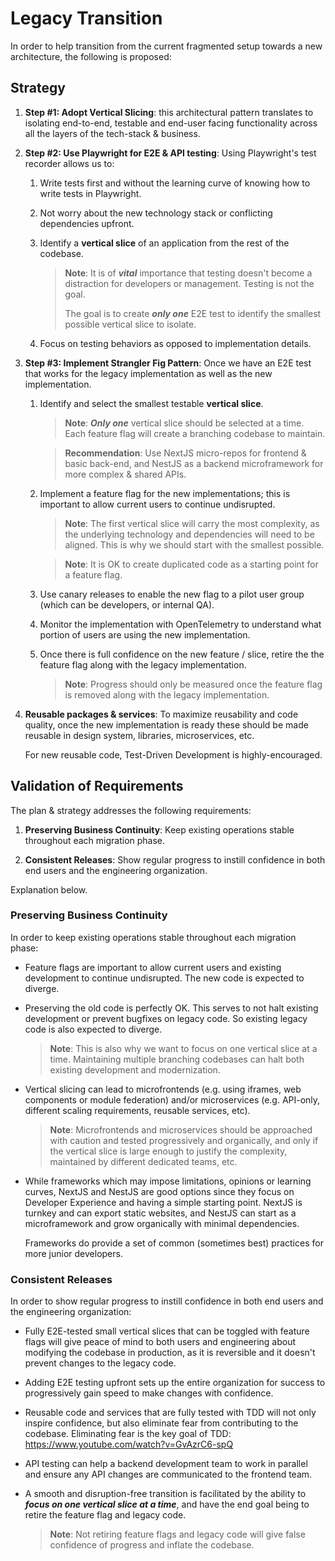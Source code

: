 # Legacy Transition 

In order to help transition from the current fragmented setup towards a new architecture, the following is proposed:

## Strategy

1. **Step #1: Adopt Vertical Slicing**: this architectural pattern translates to isolating end-to-end, testable and end-user facing functionality across all the layers of the tech-stack & business. 

2. **Step #2: Use Playwright for E2E & API testing**: Using Playwright's test recorder allows us to:

    1) Write tests first and without the learning curve of knowing how to write tests in Playwright.

    2) Not worry about the new technology stack or conflicting dependencies upfront.

    3) Identify a **vertical slice** of an application from the rest of the codebase.

        > **Note**: It is of ***vital*** importance that testing doesn't become a distraction for developers or management. Testing is not the goal.
        >
        > The goal is to create ***only one*** E2E test to identify the smallest possible vertical slice to isolate.
    
    4) Focus on testing behaviors as opposed to implementation details.

4. **Step #3: Implement Strangler Fig Pattern**: Once we have an E2E test that works for the legacy implementation as well as the new implementation.

    1. Identify and select the smallest testable **vertical slice**. 

        > **Note**: ***Only one*** vertical slice should be selected at a time. Each feature flag will create a branching codebase to maintain.

        > **Recommendation**: Use NextJS micro-repos for frontend & basic back-end, and NestJS as a backend microframework for more complex & shared APIs.
    
    2. Implement a feature flag for the new implementations; this is important to allow current users to continue undisrupted.

        > **Note**: The first vertical slice will carry the most complexity, as the underlying technology and dependencies will need to be aligned. This is why we should start with the smallest possible.

        > **Note**: It is OK to create duplicated code as a starting point for a feature flag. 

    2. Use canary releases to enable the new flag to a pilot user group (which can be developers, or internal QA).

    3. Monitor the implementation with OpenTelemetry to understand what portion of users are using the new implementation.

    4. Once there is full confidence on the new feature / slice, retire the the feature flag along with the legacy implementation.

        > **Note**: Progress should only be measured once the feature flag is removed along with the legacy implementation.

5. **Reusable packages & services**: To maximize reusability and code quality, once the new implementation is ready these should be made reusable in design system, libraries, microservices, etc. 

    For new reusable code, Test-Driven Development is highly-encouraged.

## Validation of Requirements

The plan & strategy addresses the following requirements:

1. **Preserving Business Continuity**: Keep existing operations stable throughout each migration phase.

2. **Consistent Releases**: Show regular progress to instill confidence in both end users and the engineering organization.

Explanation below.

### Preserving Business Continuity

In order to keep existing operations stable throughout each migration phase:

- Feature flags are important to allow current users and existing development to continue undisrupted. The new code is expected to diverge.

- Preserving the old code is perfectly OK. This serves to not halt existing development or prevent bugfixes on legacy code. So existing legacy code is also expected to diverge.
    > **Note**:  This is also why we want to focus on one vertical slice at a time. Maintaining multiple branching codebases can halt both existing development and modernization.

- Vertical slicing can lead to microfrontends (e.g. using iframes, web components or module federation) and/or microservices (e.g. API-only, different scaling requirements, reusable services, etc). 

    > **Note**: Microfrontends and microservices should be approached with caution and tested progressively and organically, and only if the vertical slice is large enough to justify the complexity, maintained by different dedicated teams, etc.

- While frameworks which may impose limitations, opinions or learning curves, NextJS and NestJS are good options since they focus on Developer Experience and having a simple starting point. NextJS is turnkey and can export static websites, and NestJS can start as a microframework and grow organically with minimal dependencies.

    Frameworks do provide a set of common (sometimes best) practices for more junior developers.

### Consistent Releases

In order to show regular progress to instill confidence in both end users and the engineering organization:

- Fully E2E-tested small vertical slices that can be toggled with feature flags will give peace of mind to both users and engineering about modifying the codebase in production, as it is reversible and it doesn't prevent changes to the legacy code.

- Adding E2E testing upfront sets up the entire organization for success to progressively gain speed to make changes with confidence.

- Reusable code and services that are fully tested with TDD will not only inspire confidence, but also eliminate fear from contributing to the codebase. Eliminating fear is the key goal of TDD: https://www.youtube.com/watch?v=GvAzrC6-spQ

- API testing can help a backend development team to work in parallel and ensure any API changes are communicated to the frontend team.

- A smooth and disruption-free transition is facilitated by the ability to ***focus on one vertical slice at a time***, and have the end goal being to retire the feature flag and legacy code.
    > **Note**: Not retiring feature flags and legacy code will give false confidence of progress and inflate the codebase.